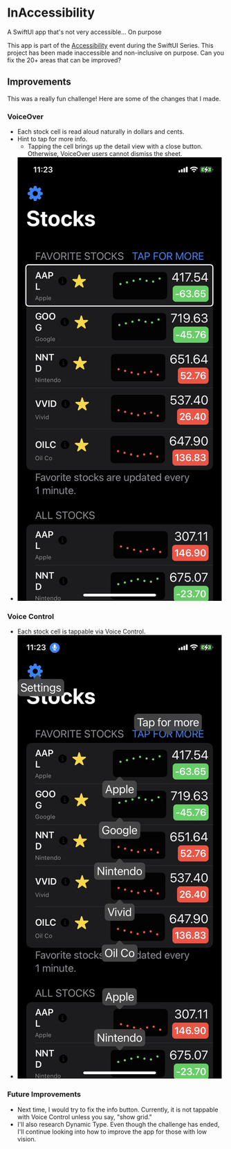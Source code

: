 # InAccessibility
A SwiftUI app that's not very accessible... On purpose

This app is part of the [Accessibility](https://www.swiftuiseries.com/accessibility) event during the SwiftUI Series. This project has been made inaccessible and non-inclusive on purpose. Can you fix the 20+ areas that can be improved?

## Improvements

This was a really fun challenge! Here are some of the changes that I made. 

### VoiceOver

- Each stock cell is read aloud naturally in dollars and cents.
- Hint to tap for more info.
  - Tapping the cell brings up the detail view with a close button. Otherwise, VoiceOver users cannot dismiss the sheet.
- ![Voice over image](voiceover.PNG)

### Voice Control
- Each stock cell is tappable via Voice Control.
- ![Voice control image](voicecontrol.PNG)

### Future Improvements
- Next time, I would try to fix the info button. Currently, it is not tappable with Voice Control unless you say, "show grid."
- I'll also research Dynamic Type. Even though the challenge has ended, I'll continue looking into how to improve the app for those with low vision.

